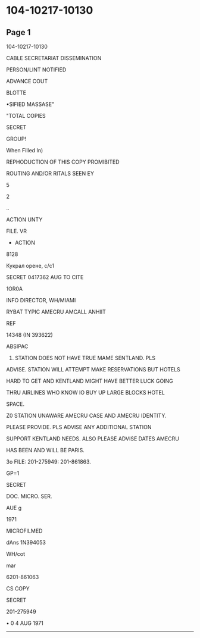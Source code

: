 # 104-10217-10130

## Page 1

104-10217-10130

CABLE SECRETARIAT DISSEMINATION

PERSON/LINT NOTIFIED

ADVANCE COUT

BLOTTE

•SIFIED MASSASE"

"TOTAL COPIES

SECRET

GROUP!

When Filled In)

REPHODUCTION OF THIS COPY PROMIBITED

ROUTING AND/OR RITALS SEEN EY

5

2

..

ACTION UNTY

FILE. VR

- ACTION

8128

Кукрал орене, с/с1

SECRET 0417362 AUG TO CITE

1OR0A

INFO DIRECTOR, WH/MIAMI

RYBAT TYPIC AMECRU AMCALL ANHIIT

REF

14348 (IN 393622)

ABSIPAC

1. STATION DOES NOT HAVE TRUE MAME SENTLAND. PLS

ADVISE. STATION WILL ATTEMPT MAKE RESERVATIONS BUT HOTELS

HARD TO GET AND KENTLAND MIGHT HAVE BETTER LUCK GOING

THRU AIRLINES WHO KNOW IO BUY UP LARGE BLOCKS HOTEL

SPACE.

Z0 STATION UNAWARE AMECRU CASE AND AMECRU IDENTITY.

PLEASE PROVIDE. PLS ADVISE ANY ADDITIONAL STATION

SUPPORT KENTLAND NEEDS. ALSO PLEASE ADVISE DATES AMECRU

HAS BEEN AND WILL BE PARIS.

3o FILE: 201-275949: 201-861863.

GP=1

SECRET

DOC. MICRO. SER.

AUE g

1971

MICROFILMED

dAns 1N394053

WH/cot

mar

6201-861063

CS COPY

SECRET

201-275949

• 0 4 AUG 1971

---

